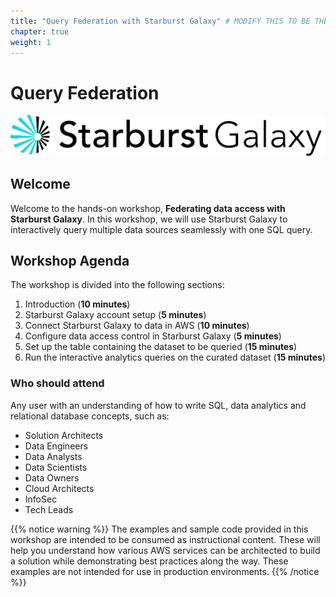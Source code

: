 ```yaml
---
title: "Query Federation with Starburst Galaxy" # MODIFY THIS TO BE THE TITLE OF YOUR WORKSHOP
chapter: true
weight: 1
---
```


# Query Federation <!-- CHANGE THIS TO BE THE TITLE OF YOUR WORKSHOP -->
![](Starburst_Galaxy_Logo.png)


## Welcome

Welcome to the hands-on workshop, **Federating data access with Starburst Galaxy**. In this workshop, we will use Starburst Galaxy to interactively query multiple data sources seamlessly with one SQL query.

## Workshop Agenda
The workshop is divided into the following sections:

1. Introduction (**10 minutes**)
2. Starburst Galaxy account setup (**5 minutes**)
3. Connect Starburst Galaxy to data in AWS (**10 minutes**)
4. Configure data access control in Starburst Galaxy (**5 minutes**)
5. Set up the table containing the dataset to be queried (**15 minutes**)
6. Run the interactive analytics queries on the curated dataset (**15 minutes**)

### Who should attend
Any user with an understanding of how to write SQL, data analytics and relational database concepts, such as:
* Solution Architects
* Data Engineers
* Data Analysts
* Data Scientists
* Data Owners
* Cloud Architects
* InfoSec
* Tech Leads


{{% notice warning %}}
The examples and sample code provided in this workshop are intended to be consumed as instructional content. These will help you understand how various AWS services can be architected to build a solution while demonstrating best practices along the way. These examples are not intended for use in production environments.
{{% /notice %}}